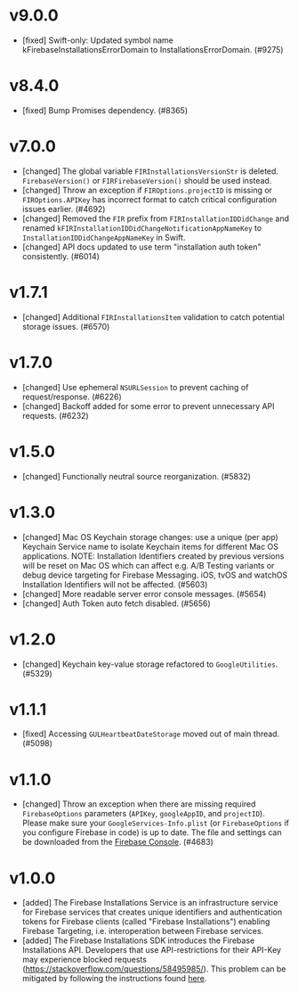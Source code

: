 # v9.0.0
- [fixed] Swift-only: Updated symbol name kFirebaseInstallationsErrorDomain to
  InstallationsErrorDomain. (#9275)

# v8.4.0
- [fixed] Bump Promises dependency. (#8365)

# v7.0.0
- [changed] The global variable `FIRInstallationsVersionStr` is deleted.
  `FirebaseVersion()` or `FIRFirebaseVersion()` should be used instead.
- [changed] Throw an exception if `FIROptions.projectID` is missing or
  `FIROptions.APIKey` has incorrect format to catch critical configuration
  issues earlier. (#4692)
- [changed] Removed the `FIR` prefix from `FIRInstallationIDDidChange` and renamed
  `kFIRInstallationIDDidChangeNotificationAppNameKey` to `InstallationIDDidChangeAppNameKey`
  in Swift.
- [changed] API docs updated to use term "installation auth token" consistently. (#6014)

# v1.7.1
- [changed] Additional `FIRInstallationsItem` validation to catch potential storage issues. (#6570)

# v1.7.0
- [changed] Use ephemeral `NSURLSession` to prevent caching of request/response. (#6226)
- [changed] Backoff added for some error to prevent unnecessary API requests. (#6232)

# v1.5.0
- [changed] Functionally neutral source reorganization. (#5832)

# v1.3.0
- [changed] Mac OS Keychain storage changes: use a unique (per app) Keychain Service name to isolate Keychain items for different Mac OS applications.
  NOTE: Installation Identifiers created by previous versions will be reset on Mac OS which can affect e.g. A/B Testing variants or debug device targeting for Firebase Messaging.
  iOS, tvOS and watchOS Installation Identifiers will not be affected. (#5603)
- [changed] More readable server error console messages. (#5654)
- [changed] Auth Token auto fetch disabled. (#5656)

# v1.2.0
- [changed] Keychain key-value storage refactored to `GoogleUtilities`. (#5329)

# v1.1.1
- [fixed] Accessing `GULHeartbeatDateStorage` moved out of main thread. (#5098)

# v1.1.0
- [changed] Throw an exception when there are missing required `FirebaseOptions` parameters (`APIKey`, `googleAppID`, and `projectID`). Please make sure your `GoogleServices-Info.plist` (or `FirebaseOptions` if you configure Firebase in code) is up to date. The file and settings can be downloaded from the [Firebase Console](https://console.firebase.google.com/).  (#4683)

# v1.0.0
- [added] The Firebase Installations Service is an infrastructure service for Firebase services that creates unique identifiers and authentication tokens for Firebase clients (called "Firebase Installations") enabling Firebase Targeting, i.e. interoperation between Firebase services.
- [added] The Firebase Installations SDK introduces the Firebase Installations API. Developers that use API-restrictions for their API-Key may experience blocked requests (https://stackoverflow.com/questions/58495985/). This problem can be mitigated by following the instructions found [here](API_KEY_RESTRICTIONS.md).
